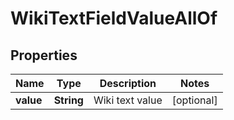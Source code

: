 

# WikiTextFieldValueAllOf


## Properties

| Name | Type | Description | Notes |
|------------ | ------------- | ------------- | -------------|
|**value** | **String** | Wiki text value |  [optional] |



